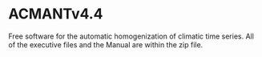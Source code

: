 # ACMANTv4.4
Free software for the automatic homogenization of climatic time series.
All of the executive files and the Manual are within the zip file. 
